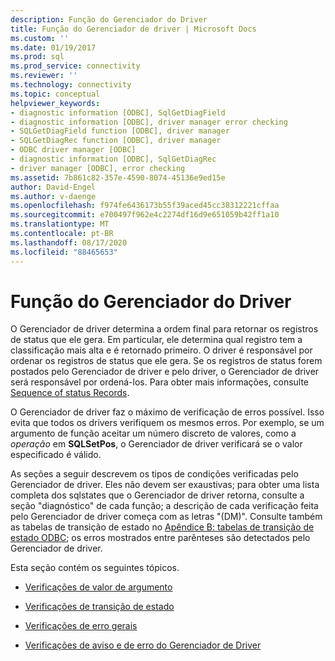 ```yaml
---
description: Função do Gerenciador do Driver
title: Função do Gerenciador de driver | Microsoft Docs
ms.custom: ''
ms.date: 01/19/2017
ms.prod: sql
ms.prod_service: connectivity
ms.reviewer: ''
ms.technology: connectivity
ms.topic: conceptual
helpviewer_keywords:
- diagnostic information [ODBC], SqlGetDiagField
- diagnostic information [ODBC], driver manager error checking
- SQLGetDiagField function [ODBC], driver manager
- SQLGetDiagRec function [ODBC], driver manager
- ODBC driver manager [ODBC]
- diagnostic information [ODBC], SqlGetDiagRec
- driver manager [ODBC], error checking
ms.assetid: 7b861c82-357e-4590-8074-45136e9ed15e
author: David-Engel
ms.author: v-daenge
ms.openlocfilehash: f974fe6436173b55f39aced45cc38312221cffaa
ms.sourcegitcommit: e700497f962e4c2274df16d9e651059b42ff1a10
ms.translationtype: MT
ms.contentlocale: pt-BR
ms.lasthandoff: 08/17/2020
ms.locfileid: "88465653"
---
```

# <a name="role-of-the-driver-manager"></a>Função do Gerenciador do Driver
O Gerenciador de driver determina a ordem final para retornar os registros de status que ele gera. Em particular, ele determina qual registro tem a classificação mais alta e é retornado primeiro. O driver é responsável por ordenar os registros de status que ele gera. Se os registros de status forem postados pelo Gerenciador de driver e pelo driver, o Gerenciador de driver será responsável por ordená-los. Para obter mais informações, consulte [Sequence of status Records](../../../odbc/reference/develop-app/sequence-of-status-records.md).  
  
 O Gerenciador de driver faz o máximo de verificação de erros possível. Isso evita que todos os drivers verifiquem os mesmos erros. Por exemplo, se um argumento de função aceitar um número discreto de valores, como a *operação* em **SQLSetPos**, o Gerenciador de driver verificará se o valor especificado é válido.  
  
 As seções a seguir descrevem os tipos de condições verificadas pelo Gerenciador de driver. Eles não devem ser exaustivas; para obter uma lista completa dos sqlstates que o Gerenciador de driver retorna, consulte a seção "diagnóstico" de cada função; a descrição de cada verificação feita pelo Gerenciador de driver começa com as letras "(DM)". Consulte também as tabelas de transição de estado no [Apêndice B: tabelas de transição de estado ODBC](../../../odbc/reference/appendixes/appendix-b-odbc-state-transition-tables.md); os erros mostrados entre parênteses são detectados pelo Gerenciador de driver.  
  
 Esta seção contém os seguintes tópicos.  
  
-   [Verificações de valor de argumento](../../../odbc/reference/develop-app/argument-value-checks.md)  
  
-   [Verificações de transição de estado](../../../odbc/reference/develop-app/state-transition-checks.md)  
  
-   [Verificações de erro gerais](../../../odbc/reference/develop-app/general-error-checks.md)  
  
-   [Verificações de aviso e de erro do Gerenciador de Driver](../../../odbc/reference/develop-app/driver-manager-error-and-warning-checks.md)
